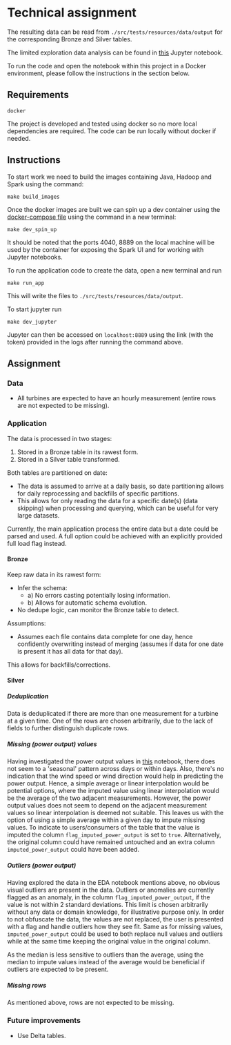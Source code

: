 # Technical assignment

The resulting data can be read from `./src/tests/resources/data/output` for the corresponding Bronze and Silver tables.

The limited exploration data analysis can be found in [this](tools/notebooks/EDA.ipynb) Jupyter notebook. 

To run the code and open the notebook within this project in a Docker environment, please follow the instructions in the 
section below.

## Requirements
```
docker
```
The project is developed and tested using docker so no more local dependencies are required.
The code can be run locally without docker if needed.
 
## Instructions
To start work we need to build the images containing Java, Hadoop and Spark using the command: 
```
make build_images
```

Once the docker images are built we can spin up a dev container using the [docker-compose file](tools/docker/docker_compose/docker-compose-dev.yml)
using the command in a new terminal:

```
make dev_spin_up
``` 

It should be noted that the ports 4040, 8889 on the local machine will be used by the container for exposing 
the Spark UI and for working with Jupyter notebooks.   

To run the application code to create the data, open a new terminal and run
```
make run_app
```

This will write the files to `./src/tests/resources/data/output`.

To start jupyter run
```
make dev_jupyter
```

Jupyter can then be accessed on `localhost:8889` using the link (with the token) provided in the logs after running the command above.

## Assignment
### Data
- All turbines are expected to have an hourly measurement (entire rows are not expected to be missing).

### Application
The data is processed in two stages:
1. Stored in a Bronze table in its rawest form.
2. Stored in a Silver table transformed.

Both tables are partitioned on date:
- The data is assumed to arrive at a daily basis, so date partitioning allows for daily reprocessing and backfills of specific partitions.
- This allows for only reading the data for a specific date(s) (data skipping) when processing and querying, which can be useful for very large datasets.

Currently, the main application process the entire data but a date could be parsed and used. 
A full option could be achieved with an explicitly provided full load flag instead.

#### Bronze
Keep raw data in its rawest form:
- Infer the schema: 
  - a) No errors casting potentially losing information.
  - b) Allows for automatic schema evolution.
- No dedupe logic, can monitor the Bronze table to detect.

Assumptions:
- Assumes each file contains data complete for one day, hence confidently overwriting instead of merging (assumes if data for one date is present it has all data for that day).

This allows for backfills/corrections.

#### Silver

##### Deduplication
Data is deduplicated if there are more than one measurement for a turbine at a given time. 
One of the rows are chosen arbitrarily, due to the lack of fields to further distinguish duplicate rows.  

##### Missing (power output) values
Having investigated the power output values in [this](./tools/notebooks/EDA.ipynb) notebook, there does not seem to a 'seasonal' pattern 
across days or within days. Also, there's no indication that the wind speed or wind direction would help in predicting the power output.
Hence, a simple average or linear interpolation would be potential options, where the imputed value using linear interpolation would be the 
average of the two adjacent measurements. However, the power output values does not seem to depend on the adjacent measurement values so linear interpolation 
is deemed not suitable.
This leaves us with the option of using a simple average within a given day to impute missing values. 
To indicate to users/consumers of the table that the value is imputed the column `flag_imputed_power_output` is set to `true`. 
Alternatively, the original column could have remained untouched and an extra column `imputed_power_output` could have been added. 

##### Outliers (power output)
Having explored the data in the EDA notebook mentions above, no obvious visual outliers are present in the data.
Outliers or anomalies are currently flagged as an anomaly, in the column `flag_imputed_power_output`, if the value is not within 2 standard deviations.
This limit is chosen arbitrarily without any data or domain knowledge, for illustrative purpose only.
In order to not obfuscate the data, the values are not replaced, the user is presented with a flag and handle outliers how they see fit. 
Same as for missing values, `imputed_power_output` could be used to both replace null values and outliers while at the same time keeping the original value in the original column.  

As the median is less sensitive to outliers than the average, using the median to impute values instead of the average would be beneficial if outliers are expected to be present.   

##### Missing rows
As mentioned above, rows are not expected to be missing.

### Future improvements
- Use Delta tables.
